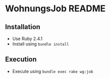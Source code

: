 # WohnungsJob README

## Installation
  * Use Ruby 2.4.1
  * Install using `bundle install`

## Execution
  * Execute using `bundle exec rake wg:job`
